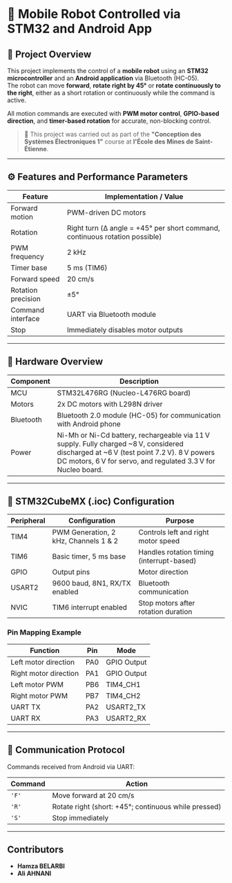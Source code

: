 # 🤖 Mobile Robot Controlled via STM32 and Android App

## 📘 Project Overview

This project implements the control of a **mobile robot** using an **STM32 microcontroller** and an **Android application** via Bluetooth (HC-05).  
The robot can move **forward**, **rotate right by 45°** or **rotate continuously to the right**, either as a short rotation or continuously while the command is active. 

All motion commands are executed with **PWM motor control**, **GPIO-based direction**, and **timer-based rotation** for accurate, non-blocking control.

> 🏫 This project was carried out as part of the **"Conception des Systèmes Électroniques 1"** course at **l'École des Mines de Saint-Étienne**.

---

## ⚙️ Features and Performance Parameters

| Feature | Implementation / Value |
|---------|------------------------|
| Forward motion | PWM-driven DC motors |
| Rotation | Right turn (Δ angle = +45° per short command, continuous rotation possible) |
| PWM frequency | 2 kHz |
| Timer base | 5 ms (TIM6) |
| Forward speed | 20 cm/s |
| Rotation precision | ±5° |
| Command interface | UART via Bluetooth module |
| Stop | Immediately disables motor outputs |

---

## 🧩 Hardware Overview

| Component | Description |
|------------|-------------|
| MCU | STM32L476RG (Nucleo-L476RG board) |
| Motors | 2x DC motors with L298N driver |
| Bluetooth | Bluetooth 2.0 module (HC-05) for communication with Android phone |
| Power | Ni-Mh or Ni-Cd battery, rechargeable via 11 V supply. Fully charged ~8 V, considered discharged at ~6 V (test point 7.2 V). 8 V powers DC motors, 6 V for servo, and regulated 3.3 V for Nucleo board. |
---

## 🔧 STM32CubeMX (.ioc) Configuration

| Peripheral | Configuration | Purpose |
|-------------|---------------|---------|
| TIM4 | PWM Generation, 2 kHz, Channels 1 & 2 | Controls left and right motor speed |
| TIM6 | Basic timer, 5 ms base | Handles rotation timing (interrupt-based) |
| GPIO | Output pins | Motor direction |
| USART2 | 9600 baud, 8N1, RX/TX enabled | Bluetooth communication |
| NVIC | TIM6 interrupt enabled | Stop motors after rotation duration |

### Pin Mapping Example

| Function | Pin | Mode |
|----------|-----|------|
| Left motor direction | PA0 | GPIO Output |
| Right motor direction | PA1 | GPIO Output |
| Left motor PWM | PB6 | TIM4_CH1 |
| Right motor PWM | PB7 | TIM4_CH2 |
| UART TX | PA2 | USART2_TX |
| UART RX | PA3 | USART2_RX |

---

## 📡 Communication Protocol

Commands received from Android via UART:

| Command | Action |
|---------|--------|
| `'F'` | Move forward at 20 cm/s |
| `'R'` | Rotate right (short: +45°; continuous while pressed) |
| `'S'` | Stop immediately |

---

## Contributors
- **Hamza BELARBI** 
- **Ali AHNANI**
